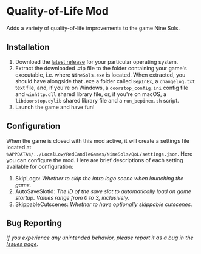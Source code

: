 # Quality-of-Life Mod

Adds a variety of quality-of-life improvements to the game Nine Sols.

## Installation

1.  Download the [latest release](https://github.com/jngo102/NineSols.QoL/releases/latest) for your particular operating system.
2.  Extract the downloaded .zip file to the folder containing your game's executable, i.e. where `NineSols.exe` is located. When extracted, you should have alongside that .exe a folder called `BepInEx`, a `changelog.txt` text file, and, if you're on Windows, a `doorstop_config.ini` config file and `winhttp.dll` shared library file, or, if you're on macOS, a `libdoorstop.dylib` shared library file and a `run_bepinex.sh` script.
3.  Launch the game and have fun!

## Configuration

When the game is closed with this mod active, it will create a settings file located at `%APPDATA%/../LocalLow/RedCandleGames/NineSols/QoL/settings.json`. Here you can configure the mod. Here are brief descriptions of each setting available for configuration:
1.  SkipLogo: *Whether to skip the intro logo scene when launching the game.*
2.  AutoSaveSlotId: *The ID of the save slot to automatically load on game startup. Values range from 0 to 3, inclusively.*
3.  SkippableCutscenes: *Whether to have optionally skippable cutscenes.*


## Bug Reporting

_If you experience any unintended behavior, please report it as a bug in the [Issues page](https://github.com/jngo102/NineSols.QoL/issues/new?assignees=&labels=type%3A+bug&projects=&template=bug_report.yml&title=[Bug]+)._
